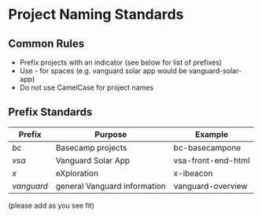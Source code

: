 # Project Naming Standards
## Common Rules
- Prefix projects with an indicator (see below for list of prefixes)
- Use - for spaces (e.g. vanguard solar app would be vanguard-solar-app)
- Do not use CamelCase for project names

## Prefix Standards
| Prefix        | Purpose           | Example  |
| ------------- | ------------- | ------ |
| _bc_       | Basecamp projects | bc-basecampone |
| _vsa_      | Vanguard Solar App      |   vsa-front-end-html |
| _x_        | eXploration       |    x-ibeacon |
| _vanguard_ | general Vanguard information | vanguard-overview |

(please add as you see fit)
